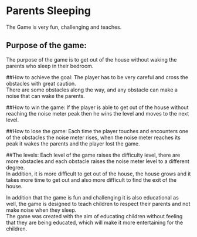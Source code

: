 # Parents Sleeping
The Game is very fun, challenging and teaches.
## Purpose of the game:
The purpose of the game is to get out of the house without waking the parents who sleep in their bedroom.<br/>

##How to achieve the goal:
The player has to be very careful and cross the obstacles with great caution.<br/>
There are some obstacles along the way, and any obstacle can make a noise that can wake the parents.<br/>

##How to win the game:
If the player is able to get out of the house without reaching the noise meter peak then he wins the level and moves to the next level.<br/>

##How to lose the game:
Each time the player touches and encounters one of the obstacles the noise meter rises, when the noise meter reaches its peak it wakes the parents and the player lost the game.<br/>

##The levels:
Each level of the game raises the difficulty level, there are more obstacles and each obstacle raises the noise meter level to a different degree.<br/>
In addition, it is more difficult to get out of the house, the house grows and it takes more time to get out and also more difficult to find the exit of the house.<br/>



In addition that the game is fun and challenging it is also educational as well, the game is designed to teach children to respect their parents and not make noise when they sleep.<br/>
The game was created with the aim of educating children without feeling that they are being educated, which will make it more entertaining for the children.<br/>
